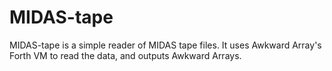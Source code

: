 # MIDAS-tape
MIDAS-tape is a simple reader of MIDAS tape files. It uses Awkward Array's Forth VM to read the data, and outputs Awkward Arrays.
